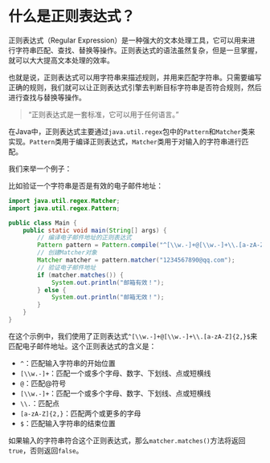 # 什么是正则表达式？

正则表达式（Regular Expression）是一种强大的文本处理工具，它可以用来进行字符串匹配、查找、替换等操作。正则表达式的语法虽然复杂，但是一旦掌握，就可以大大提高文本处理的效率。

也就是说，正则表达式可以用字符串来描述规则，并用来匹配字符串。只需要编写正确的规则，我们就可以让正则表达式引擎去判断目标字符串是否符合规则，然后进行查找与替换等操作。

> “正则表达式是一套标准，它可以用于任何语言。”

在Java中，正则表达式主要通过`java.util.regex`包中的`Pattern`和`Matcher`类来实现。`Pattern`类用于编译正则表达式，`Matcher`类用于对输入的字符串进行匹配。

我们来举一个例子：

比如验证一个字符串是否是有效的电子邮件地址：

```java
import java.util.regex.Matcher;
import java.util.regex.Pattern;

public class Main {
    public static void main(String[] args) {
        // 编译电子邮件地址的正则表达式
        Pattern pattern = Pattern.compile("^[\\w.-]+@[\\w.-]+\\.[a-zA-Z]{2,}$");
        // 创建Matcher对象
        Matcher matcher = pattern.matcher("1234567890@qq.com");
        // 验证电子邮件地址
        if (matcher.matches()) {
            System.out.println("邮箱有效！");
        } else {
            System.out.println("邮箱无效！");
        }
    }
}
```

在这个示例中，我们使用了正则表达式`^[\\w.-]+@[\\w.-]+\\.[a-zA-Z]{2,}$`来匹配电子邮件地址。这个正则表达式的含义是：

- `^`：匹配输入字符串的开始位置
- `[\\w.-]+`：匹配一个或多个字母、数字、下划线、点或短横线
- `@`：匹配@符号
- `[\\w.-]+`：匹配一个或多个字母、数字、下划线、点或短横线
- `\\.`：匹配点
- `[a-zA-Z]{2,}`：匹配两个或更多的字母
- `$`：匹配输入字符串的结束位置

如果输入的字符串符合这个正则表达式，那么`matcher.matches()`方法将返回`true`，否则返回`false`。

